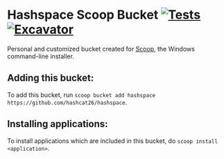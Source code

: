 # Hashspace Scoop Bucket [![Tests](https://github.com/hashcat26/hashspace/actions/workflows/ci.yml/badge.svg)](https://github.com/hashcat26/hashspace/actions/workflows/ci.yml) [![Excavator](https://github.com/hashcat26/hashspace/actions/workflows/excavator.yml/badge.svg)](https://github.com/hashcat26/hashspace/actions/workflows/excavator.yml)
Personal and customized bucket created for [Scoop](https://scoop.sh), the Windows command-line installer.

Adding this bucket:
---------------------------------
To add this bucket, run `scoop bucket add hashspace https://github.com/hashcat26/hashspace`.

Installing applications:
---------------------------------
To install applications which are included in this bucket, do `scoop install <application>`.
